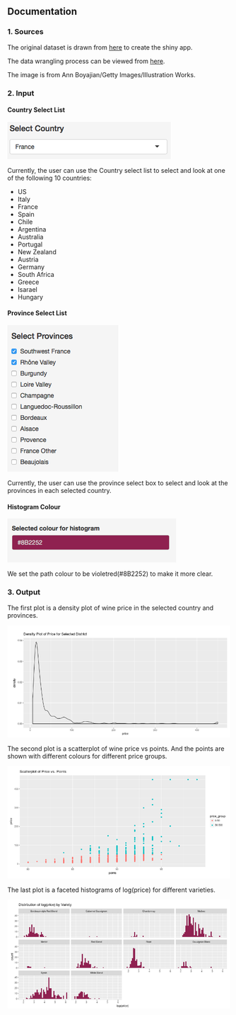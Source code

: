 ## Documentation

### 1. Sources

The original dataset is drawn from [here](https://www.kaggle.com/zynicide/wine-reviews/data) to create the shiny app.

The data wrangling process can be viewed from [here](Data_handling.R).

The image is from Ann Boyajian/Getty Images/Illustration Works.

### 2. Input

#### Country Select List

![](Documentation_plots/Country.png)

Currently, the user can use the Country select list to select and look at one of the following 10 countries:

* US          
* Italy       
* France      
* Spain       
* Chile       
* Argentina  
* Australia   
* Portugal    
* New Zealand 
* Austria
* Germany
* South Africa
* Greece
* Isarael
* Hungary

#### Province Select List

![](Documentation_plots/Province.png)

Currently, the user can use the province select box to select and look at the provinces in each selected country.

#### Histogram Colour

![](Documentation_plots/Colour.png)

We set the path colour to be violetred(#8B2252) to make it more clear.

### 3. Output

The first plot is a density plot of wine price in the selected country and provinces.

![](Documentation_plots/Density.png)

The second plot is a scatterplot of wine price vs points. And the points are shown with different colours for different price groups.

![](Documentation_plots/Scatterplot.png)

The last plot is a faceted histograms of log(price) for different varieties.

![](Documentation_plots/Histogram.png)

